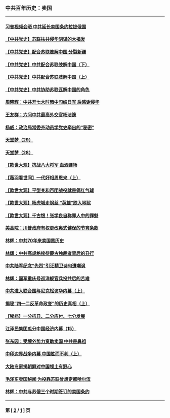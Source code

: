 ### 中共百年历史：卖国
---
#### [习普视频会晤 中共延长卖国条约拉拢俄国](../../pages/nf1176117/n13060971.md?02010430) 
#### [【中共党史】苏联扶共侵华阴谋的大揭发](../../pages/nf1176117/n13056050.md?02010430) 
#### [【中共党史】配合苏联肢解中国 分裂新疆](../../pages/nf1176117/n13040700.md?02010430) 
#### [【中共党史】中共配合苏联肢解中国（下）](../../pages/nf1176117/n13035660.md?02010430) 
#### [【中共党史】中共配合苏联肢解中国（上）](../../pages/nf1176117/n13030262.md?02010430) 
#### [【中共党史】中共协助苏联瓦解中国的角色](../../pages/nf1176117/n13018109.md?02010430) 
#### [周晓辉：中共开七大时暗中勾结日军 后感谢侵华](../../pages/nf1176117/n12921960.md?02010430) 
#### [王友群：六问中共最高外交官杨洁篪](../../pages/nf1176117/n12836495.md?02010430) 
#### [杨威：政治局常委齐动员学党史牵出的“秘密”](../../pages/nf1176117/n12764642.md?02010430) 
#### [天堂梦（29）](../../pages/nf1176117/n12408465.md?02010430) 
#### [天堂梦（28）](../../pages/nf1176117/n12408309.md?02010430) 
#### [【欺世大观】抗战八大将军 血洒疆场](../../pages/nf1176117/n12357044.md?02010430) 
#### [【薇羽看世间】一代奸相周恩来（上）](../../pages/nf1176117/n12401109.md?02010430) 
#### [【欺世大观】平型关和百团战役就是俩红气球](../../pages/nf1176117/n12359157.md?02010430) 
#### [【欺世大观】杨虎城走钢丝 “英雄”跌入地狱](../../pages/nf1176117/n12358840.md?02010430) 
#### [【欺世大观】千古恨！张学良自称罪人中的罪魁](../../pages/nf1176117/n12358629.md?02010430) 
#### [美高院：川普政府有权更改奥式健保的节育条款](../../pages/nf1176117/n12242171.md?02010430) 
#### [林辉：中共70年来卖国黑历史](../../pages/nf1176117/n11552181.md?02010430) 
#### [林辉：中共高规格接待蒙古独裁者背后的丑行](../../pages/nf1176117/n11225005.md?02010430) 
#### [中共陆军纪念“先烈”引汪精卫诗句遭嘲讽](../../pages/nf1176117/n11153345.md?02010430) 
#### [林辉：国军重庆号巡洋舰官兵投共后的苦难](../../pages/nf1176117/n10997801.md?02010430) 
#### [中共进入联合国与尼克松访华内幕（上）](../../pages/nf1176117/n10138788.md?02010430) 
#### [揭秘“四一二反革命政变”的历史真相（上）](../../pages/nf1176117/n9996650.md?02010430) 
#### [【秘档】一分抗日、二分应付、七分发展](../../pages/nf1176117/n9331484.md?02010430) 
#### [江泽民集团瓜分中国经济内幕（15）](../../pages/nf1176117/n9268584.md?02010430) 
#### [张东园：受境外势力资助卖国 中共是鼻祖](../../pages/nf1176117/n9272480.md?02010430) 
#### [中印边界战争内幕 中国胜而不利（上）](../../pages/nf1176117/n9252458.md?02010430) 
#### [大陆专家揭朝鲜对中国领土有野心](../../pages/nf1176117/n9074056.md?02010430) 
#### [毛泽东卖国秘闻 为投靠苏联曾想定都哈尔滨](../../pages/nf1176117/n9058631.md?02010430) 
#### [林辉：中共与苏俄三个时期签订的卖国条约](../../pages/nf1176117/n9036062.md?02010430) 

---
#### 第 [ [2](./2.md?02010430) / [1](./1.md?02010430) ] 页
